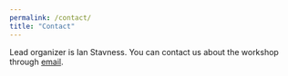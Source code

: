 ```yaml
---
permalink: /contact/
title: "Contact"
---
```


Lead organizer is Ian Stavness. You can contact us about the workshop through <a href="mailto:cvppp2021@gmail.com" rel="nofollow noopener noreferrer">email</a>.

